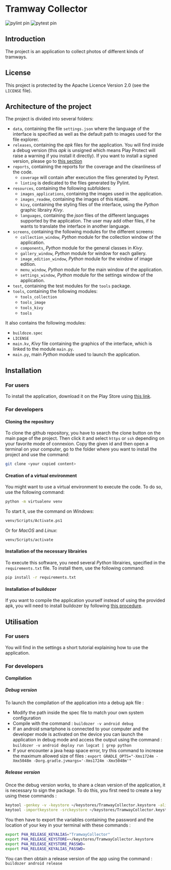 # Tramway Collector

![pylint pin](https://github.com/LupaDevStudio/TramwayCollector/actions/workflows/pylint.yml/badge.svg)
![pytest pin](https://github.com/LupaDevStudio/TramwayCollector/actions/workflows/pytest.yml/badge.svg)
## Introduction

The project is an application to collect photos of different kinds of tramways.

## License

This project is protected by the Apache Licence Version 2.0 (see the `LICENSE` file).

## Architecture of the project

The project is divided into several folders:
- `data`, containing the file `settings.json` where the language of the interface is specified as well as the default path to images used for the file explorer.
- `releases`, containing the *apk* files for the application. You will find inside a debug version (this *apk* is unsigned which means Play Protect will raise a warning if you install it directly). If you want to install a signed version, please go to [this section](#for-users)
- `reports`, containing the reports for the coverage and the cleanliness of the code.
  - `coverage` will contain after execution the files generated by Pytest.
  - `linting` is dedicated to the files generated by Pylint.
- `resources`, containing the following subfolders:
  - `images_applications`, containing the images used in the application.
  - `images_readme`, containing the images of this `README`.
  - `kivy`, containing the styling files of the interface, using the *Python* graphic librairy *Kivy*.
  - `languages`, containing the *json* files of the different languages supported by the application. The user may add other files, if he wants to translate the interface in another language.
- `screens`, containing the following modules for the different screens:
  - `collection_window`, *Python* module for the collection window of the application.
  - `components`, *Python* module for the general classes in *Kivy*.
  - `gallery_window`, *Python* module for window for each gallery.
  - `image_edition_window`, *Python* module for the window of image edition.
  - `menu_window`, *Python* module for the main window of the application.
  - `settings_window`, *Python* module for the settings window of the application.
- `test`, containing the test modules for the `tools` package.
- `tools`, containing the following modules:
  - `tools_collection`
  - `tools_image`
  - `tools_kivy`
  - `tools`

It also contains the following modules:
- `buildoze.spec`
- `LICENSE`
- `main.kv`, *Kivy* file containing the graphics of the interface, which is linked to the module `main.py`.
- `main.py`, main *Python* module used to launch the application.

## Installation

### For users

To install the application, download it on the Play Store using [this link](https://play.google.com/store/apps/details?id=org.tramwaycollector).

### For developers

#### Cloning the repository

To clone the github repository, you have to search the clone button on the main page of the project. Then click it and select `https` or `ssh` depending on your favorite mode of connexion. Copy the given id and then open a terminal on your computer, go to the folder where you want to install the project and use the command:

```bash
git clone <your copied content>
```

#### Creation of a virtual environment

You might want to use a virtual environment to execute the code. To do so, use the following command:

```bash
python -m virtualenv venv
```

To start it, use the command on *Windows*:

```bash
venv/Scripts/Activate.ps1
```

Or for *MacOS* and *Linux*:

```bash
venv/Scripts/activate
```

#### Installation of the necessary librairies

To execute this software, you need several *Python* librairies, specified in the `requirements.txt` file. To install them, use the following command:

```bash
pip install -r requirements.txt
```

#### Installation of buildozer

If you want to compile the application yourself instead of using the provided apk, you will need to install buildozer by following [this procedure](https://buildozer.readthedocs.io/en/latest/installation.html).

## Utilisation

### For users

You will find in the settings a short tutorial explaining how to use the application.

### For developers

#### Compilation

##### Debug version

To launch the compilation of the application into a debug apk file :

- Modify the path inside the spec file to match your own system configuration
- Compile with the command : `buildozer -v android debug`
- If an android smartphone is connected to your computer and the developer mode is activated on the device you can launch the application in debug mode and access the output using the command : `buildozer -v android deploy run logcat | grep python`
- If your encounter a java heap space error, try this command to increase the maximum allowed size of files : `export GRADLE_OPTS="-Xms1724m -Xmx5048m -Dorg.gradle.jvmargs='-Xms1724m -Xmx5048m'"` 

##### Release version

Once the debug version works, to share a clean version of the application, it is necessary to sign the package. To do this, you first need to create a key using these commands :

```bash
keytool -genkey -v -keystore ~/keystores/TramwayCollector.keystore -alias TramwayCollector -keyalg RSA -keysize 2048 -validity 10000
keytool -importkeystore -srckeystore ~/keystores/TramwayCollector.keystore -destkeystore ~/keystores/TramwayCollector.keystore -deststoretype pkcs12
```

You then have to export the variables containing the password and the location of your key in your terminal with these commands :

```bash
export P4A_RELEASE_KEYALIAS="TramwayCollector"
export P4A_RELEASE_KEYSTORE=~/keystores/TramwayCollector.keystore
export P4A_RELEASE_KEYSTORE_PASSWD=
export P4A_RELEASE_KEYALIAS_PASSWD=
```

You can then obtain a release version of the app using the command : `buildozer android release`

